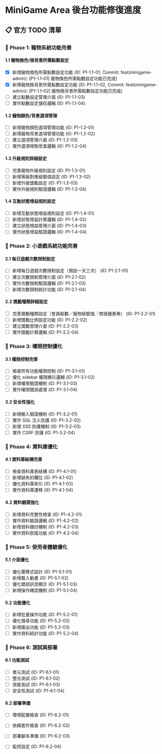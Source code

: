 # MiniGame Area 後台功能修復進度

## 📋 官方 TODO 清單

### 🎯 Phase 1: 寵物系統功能完善

#### 1.1 寵物換色/換背景所需點數設定
- [x] 新增寵物換色所需點數設定功能 (ID: P1-1.1-01, Commit: feat(minigame-admin): [P1-1.1-01] 寵物換色所需點數設定功能已完成)
- [x] 新增寵物換背景所需點數設定功能 (ID: P1-1.1-02, Commit: feat(minigame-admin): [P1-1.1-02] 寵物換背景所需點數設定功能已完成)
- [ ] 建立點數設定管理介面 (ID: P1-1.1-03)
- [ ] 實作點數設定儲存邏輯 (ID: P1-1.1-04)

#### 1.2 寵物顏色/背景選項管理
- [ ] 新增寵物顏色選項管理功能 (ID: P1-1.2-01)
- [ ] 新增寵物背景選項管理功能 (ID: P1-1.2-02)
- [ ] 建立選項管理介面 (ID: P1-1.2-03)
- [ ] 實作選項增刪改查邏輯 (ID: P1-1.2-04)

#### 1.3 升級規則詳細設定
- [ ] 完善寵物升級規則設定 (ID: P1-1.3-01)
- [ ] 新增等級對應經驗值設定 (ID: P1-1.3-02)
- [ ] 新增升級獎勵設定 (ID: P1-1.3-03)
- [ ] 實作升級規則驗證邏輯 (ID: P1-1.3-04)

#### 1.4 互動狀態增益規則設定
- [ ] 新增互動狀態增益規則設定 (ID: P1-1.4-01)
- [ ] 新增狀態增益計算邏輯 (ID: P1-1.4-02)
- [ ] 建立狀態增益管理介面 (ID: P1-1.4-03)
- [ ] 實作狀態增益驗證邏輯 (ID: P1-1.4-04)

### 🎯 Phase 2: 小遊戲系統功能完善

#### 2.1 每日遊戲次數限制設定
- [ ] 新增每日遊戲次數限制設定（預設一天三次） (ID: P1-2.1-01)
- [ ] 建立次數限制管理介面 (ID: P1-2.1-02)
- [ ] 實作次數限制驗證邏輯 (ID: P1-2.1-03)
- [ ] 新增次數限制統計功能 (ID: P1-2.1-04)

#### 2.2 獎勵種類詳細設定
- [ ] 完善獎勵種類設定（會員點數／寵物經驗值／商城優惠券） (ID: P1-2.2-01)
- [ ] 新增獎勵比例設定功能 (ID: P1-2.2-02)
- [ ] 建立獎勵管理介面 (ID: P1-2.2-03)
- [ ] 實作獎勵計算邏輯 (ID: P1-2.2-04)

### 🎯 Phase 3: 權限控制優化

#### 3.1 權限控制完善
- [ ] 檢查所有功能權限控制 (ID: P1-3.1-01)
- [ ] 優化 sidebar 權限顯示邏輯 (ID: P1-3.1-02)
- [ ] 新增權限驗證機制 (ID: P1-3.1-03)
- [ ] 實作權限錯誤處理 (ID: P1-3.1-04)

#### 3.2 安全性強化
- [ ] 新增輸入驗證機制 (ID: P1-3.2-01)
- [ ] 實作 SQL 注入防護 (ID: P1-3.2-02)
- [ ] 新增 XSS 防護機制 (ID: P1-3.2-03)
- [ ] 實作 CSRF 防護 (ID: P1-3.2-04)

### 🎯 Phase 4: 資料庫優化

#### 4.1 資料庫結構完善
- [ ] 檢查資料庫表結構 (ID: P1-4.1-01)
- [ ] 新增缺失的欄位 (ID: P1-4.1-02)
- [ ] 優化資料庫索引 (ID: P1-4.1-03)
- [ ] 實作資料庫遷移 (ID: P1-4.1-04)

#### 4.2 資料驗證強化
- [ ] 新增資料完整性檢查 (ID: P1-4.2-01)
- [ ] 實作資料驗證邏輯 (ID: P1-4.2-02)
- [ ] 新增資料備份機制 (ID: P1-4.2-03)
- [ ] 實作資料恢復功能 (ID: P1-4.2-04)

### 🎯 Phase 5: 使用者體驗優化

#### 5.1 介面優化
- [ ] 優化響應式設計 (ID: P1-5.1-01)
- [ ] 新增載入動畫 (ID: P1-5.1-02)
- [ ] 優化錯誤訊息顯示 (ID: P1-5.1-03)
- [ ] 新增操作確認機制 (ID: P1-5.1-04)

#### 5.2 功能優化
- [ ] 新增批量操作功能 (ID: P1-5.2-01)
- [ ] 優化搜尋功能 (ID: P1-5.2-02)
- [ ] 新增匯出功能 (ID: P1-5.2-03)
- [ ] 實作資料統計功能 (ID: P1-5.2-04)

### 🎯 Phase 6: 測試與部署

#### 6.1 功能測試
- [ ] 單元測試 (ID: P1-6.1-01)
- [ ] 整合測試 (ID: P1-6.1-02)
- [ ] 效能測試 (ID: P1-6.1-03)
- [ ] 安全性測試 (ID: P1-6.1-04)

#### 6.2 部署準備
- [ ] 環境配置檢查 (ID: P1-6.2-01)
- [ ] 依賴套件檢查 (ID: P1-6.2-02)
- [ ] 部署腳本準備 (ID: P1-6.2-03)
- [ ] 監控設定 (ID: P1-6.2-04)

